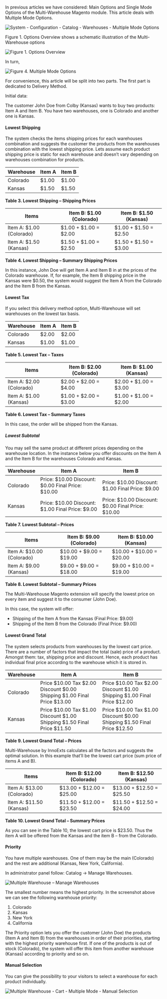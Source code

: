 In previous articles we have considered: Main Options and Single Mode Options of the Multi-Warehouse Magento module. This article deals with Multiple Mode Options.

![System - Configuration - Catalog - Warehouses - Multiple Mode Options](System_Configuration_Catalog_Warehouses_MultipleModeOptions.png)


 

Figure 1. Options Overview shows a schematic illustration of the Multi-Warehouse options

![Figure 1. Options Overview](multiple-warehouse-figure-1-1.png)

 

In turn,

![Figure 4. Multiple Mode Options](Fig_3_1.png)

 

For convenience, this article will be split into two parts. The first part is dedicated to Delivery Method.

Initial data:

The customer John Doe from Colby (Kansas) wants to buy two products: Item A and Item B. You have two warehouses, one is Colorado and another one is Kansas.

#### Lowest Shipping

The system checks the items shipping prices for each warehouses combination and suggests the customer the products from the warehouses combination with the lowest shipping price. Lets assume each product shipping price is static for each warehouse and doesn’t vary depending on warehouses combination for products.

 
Warehouse |	Item A |	Item B
----- | ----- | -----
Colorado |	$1.00 |	$1.00
Kansas |	$1.50 |	$1.50

**Table 3. Lowest Shipping – Shipping Prices**

 
Items | Item B: $1.00 (Colorado)	| Item B: $1.50 (Kansas)
----- | ----- | -----
Item A: $1.00 (Colorado) |	$1.00 + $1.00 = $2.00 |	$1.00 + $1.50 = $2.50
Item A: $1.50 (Kansas) |	$1.50 + $1.00 = $2.50 |	$1.50 + $1.50 = $3.00

**Table 4. Lowest Shipping – Summary Shipping Prices**

 

In this instance, John Doe will get Item A and Item B in at the prices of the Colorado warehouse. If, for example, the Item B shipping price in the Kansas were $0.50, the system would suggest the Item A from the Colorado and the Item B from the Kansas.

#### Lowest Tax

If you select this delivery method option, Multi-Warehouse will set warehouses on the lowest tax basis.

 
Warehouse |	Item A |	Item B
----- | ----- | -----
Colorado |	$2.00 |	$2.00
Kansas |	$1.00 |	$1.00

**Table 5. Lowest Tax – Taxes**

 
Items | Item B: $2.00 (Colorado)	| Item B: $1.00 (Kansas)
----- | ----- | -----
Item A: $2.00 (Colorado) |	$2.00 + $2.00 = $4.00 |	$2.00 + $1.00 = $3.00
Item A: $1.00 (Kansas) |	$1.00 + $2.00 = $3.00 |	$1.00 + $1.00 = $2.00

**Table 6. Lowest Tax – Summary Taxes**


In this case, the order will be shipped from the Kansas.

##### Lowest Subtotal

You may sell the same product at different prices depending on the warehouse location. In the instance below you offer discounts on the Item A and the Item B for the warehouses Colorado and Kansas.

 
Warehouse | Item A | Item B
----- | ----- | -----
Colorado |Price:	$10.00 Discount:	$0.00 Final Price:	$10.00 | Price:	$10.00 Discount:	$1.00 Final Price:	$9.00
Kansas | Price:	$10.00 Discount:	$1.00 Final Price:	$9.00 | Price:	$10.00 Discount:	$0.00 Final Price:	$10.00

**Table 7. Lowest Subtotal – Prices**

 
Items | Item B: $9.00 (Colorado)	| Item B: $10.00 (Kansas)
----- | ----- | -----
Item A: $10.00 (Colorado) |	$10.00 + $9.00 = $19.00 |	$10.00 + $10.00 = $20.00
Item A: $9.00 (Kansas) |	$9.00 + $9.00 = $18.00 |	$9.00 + $10.00 = $19.00

**Table 8. Lowest Subtotal – Summary Prices**


The Multi-Warehouse Magento extension will specify the lowest price on every item and suggest it to the consumer (John Doe).

In this case, the system will offer:

 - Shipping of the Item A from the Kansas (Final Price: $9.00)
 - Shipping of the Item B from the Colorado (Final Price: $9.00)

#### Lowest Grand Total

The system selects products from warehouses by the lowest cart price. There are a number of factors that impact the total (sale) price of a product. Amongst them: tax, shipping price and discount. Hence, each product has individual final price according to the warehouse which it is stored in.

 
Warehouse	 | Item A	| Item B
----- | ------ | -----
Colorado | Price	$10.00 Tax	$2.00 Discount	$0.00 Shipping	$1.00 Final Price	$13.00 |  Price	$10.00 Tax	$2.00 Discount	$1.00 Shipping	$1.00 Final Price	$12.00
Kansas | Price	$10.00 Tax	$1.00 Discount	$1.00 Shipping	$1.50 Final Price	$11.50 | Price	$10.00 Tax	$1.00 Discount	$0.00 Shipping	$1.50 Final Price	$12.50

**Table 9. Lowest Grand Total – Prices**

 

Multi-Warehouse by InnoExts calculates all the factors and suggests the optimal solution. In this example that’ll be the lowest cart price (sum price of items A and B).

 
Items | Item B: $12.00 (Colorado) |	Item B: $12.50 (Kansas)
----- | ----- | -----
Item A: $13.00 (Colorado) |	$13.00 + $12.00 = $25.00 |	$13.00 + $12.50 = $25.50
Item A: $11.50 (Kansas) |	$11.50 + $12.00 = $23.50 |	$11.50 + $12.50 = $24.00

**Table 10. Lowest Grand Total – Summary Prices**

 
As you can see in the Table 10, the lowest cart price is $23.50. Thus the item A will be offered from the Kansas and the item B – from the Colorado.

#### Priority

You have multiple warehouses. One of them may be the main (Colorado) and the rest are additional (Kansas, New York, California).

In administrator panel follow: Catalog -> Manage Warehouses.

![Multiple Warehouse – Manage Warehouses](multiple-warehouse-warehouse-manage-700x217.png)


The smallest number means the highest priority. In the screenshot above we can see the following warehouse priority:

1. Colorado
1. Kansas
1. New York
1. California

The Priority option lets you offer the customer (John Doe) the products (Item A and Item B) from the warehouses in order of their priorities, starting with the highest priority warehouse first. If one of the products is out of stock (Colorado), the system will offer this item from another warehouse (Kansas) according to priority and so on.

#### Manual Selection

You can give the possibility to your visitors to select a warehouse for each product individually.

![Multiple Warehouse - Cart - Multiple Mode - Manual Selection](multiple-warehouse-cart-multiple-mode-manual-selection-700x398.png)

